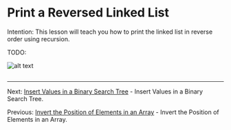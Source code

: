 # Print a Reversed Linked List

Intention: This lesson will teach you how to print the linked list in reverse order using recursion.

TODO:

![alt text](../../etc/recursion/img.png "Img")

```java

```

<hr>

Next: [Insert Values in a Binary Search Tree](chapter_18.md "Insert Values in a Binary Search Tree") - Insert Values in a Binary Search Tree.

Previous: [Invert the Position of Elements in an Array](chapter_16.md "Invert the Position of Elements in an Array") - Invert the Position of Elements in an Array.
